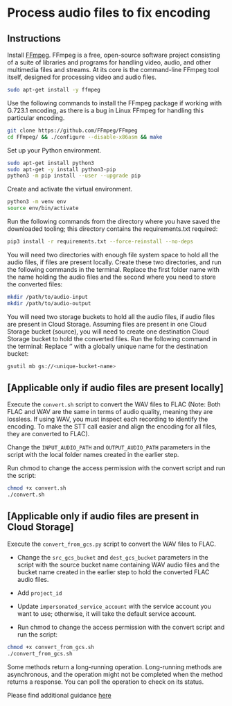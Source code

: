 # Process audio files to fix encoding

## Instructions
Install [FFmpeg](https://ffmpeg.org/ffmpeg.html). FFmpeg is a free, open-source software project consisting of a suite of libraries and programs for handling video, audio, and other multimedia files and streams. At its core is the command-line FFmpeg tool itself, designed for processing video and audio files.

```sh
sudo apt-get install -y ffmpeg
```

Use the following commands to install the FFmpeg package if working with G.723.1 encoding, as there is a bug in Linux FFmpeg for handling this particular encoding.

```sh
git clone https://github.com/FFmpeg/FFmpeg
cd FFmpeg/ && ./configure --disable-x86asm && make
```

Set up your Python environment.
```sh
sudo apt-get install python3
sudo apt-get -y install python3-pip
python3 -m pip install --user --upgrade pip
```

Create and activate the virtual environment.
```sh
python3 -m venv env
source env/bin/activate
```

Run the following commands from the directory where you have saved the downloaded tooling; this directory contains the requirements.txt required:

```sh
pip3 install -r requirements.txt --force-reinstall --no-deps
```

You will need two directories with enough file system space to hold all the audio files, if files are present locally. Create these two directories, and run the following commands in the terminal. Replace the first folder name with the name holding the audio files and the second where you need to store the converted files:

```sh
mkdir /path/to/audio-input
mkdir /path/to/audio-output
```

You will need two storage buckets to hold all the audio files, if audio files are present in Cloud Storage. Assuming files are present in one Cloud Storage bucket (source), you will need to create one destination Cloud Storage bucket to hold the converted files. Run the following command in the terminal: Replace ‘<some-unique-bucket-name>’ with a globally unique name for the destination bucket:

```sh
gsutil mb gs://<unique-bucket-name>
```

## [Applicable only if audio files are present locally] 
Execute the `convert.sh` script to convert the WAV files to FLAC (Note: Both FLAC and WAV are the same in terms of audio quality, meaning they are lossless. If using WAV, you must inspect each recording to identify the encoding. To make the STT call easier and align the encoding for all files, they are converted to FLAC).

Change the `INPUT_AUDIO_PATH` and `OUTPUT_AUDIO_PATH` parameters in the script with the local folder names created in the earlier step.

Run chmod to change the access permission with the convert script and run the script:

```sh
chmod +x convert.sh
./convert.sh
```

## [Applicable only if audio files are present in Cloud Storage] 
Execute the `convert_from_gcs.py` script to convert the WAV files to FLAC.

- Change the `src_gcs_bucket` and `dest_gcs_bucket` parameters in the script with the source bucket name containing WAV audio files and the bucket name created in the earlier step to hold the converted FLAC audio files.

- Add `project_id`

- Update `impersonated_service_account` with the service account you want to use; otherwise, it will take the default service account.

- Run chmod to change the access permission with the convert script and run the script:

```sh
chmod +x convert_from_gcs.sh
./convert_from_gcs.sh
```

Some methods return a long-running operation. Long-running methods are asynchronous, and the operation might not be completed when the method returns a response. You can poll the operation to check on its status.

Please find additional guidance [here](https://cloud.google.com/contact-center/insights/docs/long-running-operations) 

